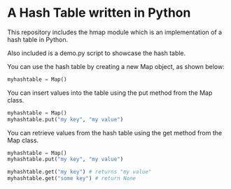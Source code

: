A Hash Table written in Python
==============================

This repository includes the hmap module which is an implementation of a hash table in Python.

Also included is a demo.py script to showcase the hash table.

You can use the hash table by creating a new Map object, as shown below:
```python
myhashtable = Map()
```

You can insert values into the table using the put method from the Map class.
```python
myhashtable = Map()
myhashtable.put("my key", "my value")
```

You can retrieve values from the hash table using the get method from the Map class.
```python
myhashtable = Map()
myhashtable.put("my key", "my value")

myhashtable.get("my key") # returns "my value"
myhashtable.get("some key") # return None
```
